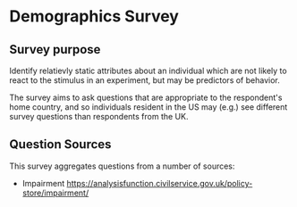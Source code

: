 # Demographics Survey


## Survey purpose
Identify relatievly static attributes about an individual which are not likely to react to the stimulus in an experiment, but may be predictors of behavior.

The survey aims to ask questions that are appropriate to the respondent's home country, and so individuals resident in the US may (e.g.) see different survey questions than respondents from the UK.

## Question Sources
This survey aggregates questions from a number of sources:

- Impairment https://analysisfunction.civilservice.gov.uk/policy-store/impairment/
